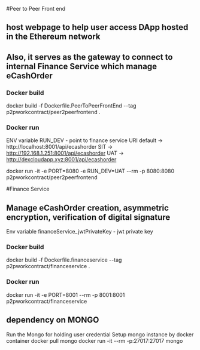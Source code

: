 

#Peer to Peer Front end
## host webpage to help user access DApp hosted in the Ethereum network
## Also, it serves as the gateway to connect to internal Finance Service which manage eCashOrder

### Docker build
docker build -f Dockerfile.PeerToPeerFrontEnd --tag p2pworkcontract/peer2peerfrontend .

### Docker run
ENV variable
RUN_DEV - point to finance service URI 
default -> http://localhost:8001/api/ecashorder
SIT -> http://192.168.1.251:8001/api/ecashorder
UAT -> http://dexcloudapp.xyz:8001/api/ecashorder

docker run -it -e PORT=8080 -e RUN_DEV=UAT --rm -p 8080:8080 p2pworkcontract/peer2peerfrontend

#Finance Service
## Manage eCashOrder creation, asymmetric encryption, verification of digital signature

Env variable
financeService_jwtPrivateKey - jwt private key

### Docker build
docker build -f Dockerfile.financeservice --tag p2pworkcontract/financeservice .
### Docker run
docker run -it -e PORT=8001 --rm -p 8001:8001 p2pworkcontract/financeservice


## dependency on MONGO
Run the Mongo for holding user credential
Setup mongo instance by docker container
docker pull mongo
docker run -it --rm -p:27017:27017 mongo

